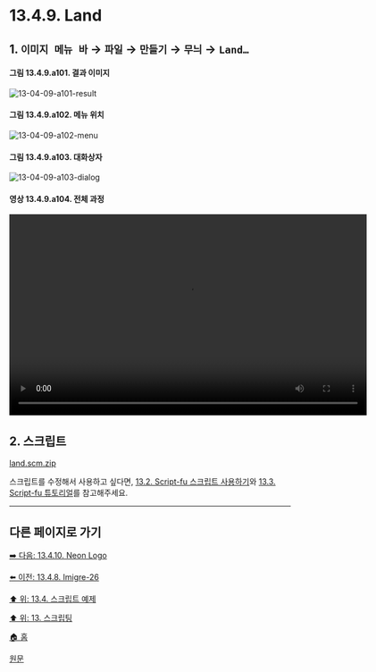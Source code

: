 # 13.4.9. Land

## 1. `이미지 메뉴 바` → `파일` → `만들기` → `무늬` → `Land…`

#### 그림 13.4.9.a101. 결과 이미지
![13-04-09-a101-result](https://github.com/wonder13662/gimp/assets/15767104/d22447d3-820b-43d6-a5e9-20bc54a7504f)

#### 그림 13.4.9.a102. 메뉴 위치
![13-04-09-a102-menu](https://github.com/wonder13662/gimp/assets/15767104/d31b1d9e-fd9c-4d9e-8159-f3761539e79f)

#### 그림 13.4.9.a103. 대화상자
![13-04-09-a103-dialog](https://github.com/wonder13662/gimp/assets/15767104/cc67060c-1605-489b-a535-b5ae505aa34e)

#### 영상 13.4.9.a104. 전체 과정
<video controls="controls" width="640" height="360" src="https://github.com/wonder13662/gimp/assets/15767104/539b500f-4d60-4825-a7d5-0237dc48ac8b"></video>

## 2. 스크립트
[land.scm.zip](https://github.com/wonder13662/gimp/files/14737237/land.scm.zip)

스크립트를 수정해서 사용하고 싶다면, [13.2. Script-fu 스크립트 사용하기](./13-02-00-using-script-fu-scripts.md)와 [13.3. Script-fu 튜토리얼](./13-03-00-a-script-fu-tutorial.md)를 참고해주세요.

[comment]: <> (TODO 지형의 모양이 늘 같다. 랜덤하게 생성하는 방향으로 개선해보자.)

***

## 다른 페이지로 가기

[➡️ 다음: 13.4.10. Neon Logo](./13-04-10-neon_logo.md)

[⬅️ 이전: 13.4.8. Imigre-26](./13-04-08-imigre_26_.md)

[⬆️ 위: 13.4. 스크립트 예제](./13-04-00-script_examples.md)

[⬆️ 위: 13. 스크립팅](./13-00-scripting.md)

[🏠 홈](./00-home.md)

[원문](https://docs.gimp.org/2.10/ko/gimp-using-text.html#idm7428)